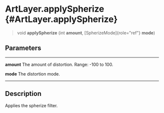 ArtLayer.applySpherize {#ArtLayer.applySpherize}
======================

> void **applySpherize** (int **amount**, [SpherizeMode]{role="ref"}
> **mode**)

Parameters
----------

  ------------ -----------------------------------------------
  **amount**   The amount of distortion. Range: -100 to 100.

  **mode**     The distortion mode.
  ------------ -----------------------------------------------

Description
-----------

Applies the spherize filter.
